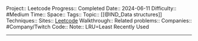 Project:: Leetcode
Progress:: Completed
Date:: 2024-06-11
Difficulty:: #Medium 
Time:: 
Space:: 
Tags:: 
Topic:: [[@IND_Data structures]]
Techniques:: 
Sites:: [Leetcode](https://leetcode.com/problems/lru-cache/description/)
Walkthrough:: 
Related problems:: 
Companies:: #Company/Twitch
Code:: 
Note:: LRU=Least Recently Used

---

